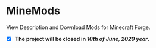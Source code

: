 # MineMods
View Description and Download Mods for Minecraft Forge.

- [x] **The project will be closed in _10th of June, 2020 year_.**
